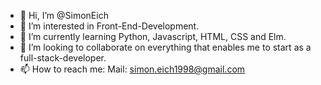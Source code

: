 - 👋 Hi, I’m @SimonEich
- 👀 I’m interested in Front-End-Development.
- 🌱 I’m currently learning Python, Javascript, HTML, CSS and Elm.
- 💞️ I’m looking to collaborate on everything that enables me to start as a full-stack-developer.
- 📫 How to reach me: Mail: simon.eich1998@gmail.com


